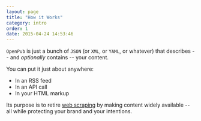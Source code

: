 ```yaml
---
layout: page
title: "How it Works"
category: intro
order: 1
date: 2015-04-24 14:53:46
---
```


`OpenPub` is just a bunch of `JSON` (or `XML`, or `YAML`, or whatever) that describes -- and *optionally* contains -- your content.

You can put it just about anywhere:

 - In an RSS feed
 - In an API call
 - In your HTML markup

Its purpose is to retire [web scraping][1] by making content widely available -- all while protecting your brand and your intentions.

[1]: http://en.wikipedia.org/wiki/Web_scraping
